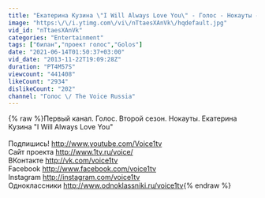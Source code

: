 ```yaml
---
title: "Екатерина Кузина \"I Will Always Love You\" - Голос - Нокауты - Сезон 2"
image: "https:\/\/i.ytimg.com\/vi\/nTtaesXAnVk\/hqdefault.jpg"
vid_id: "nTtaesXAnVk"
categories: "Entertainment"
tags: ["билан","проект голос","Golos"]
date: "2021-06-14T01:50:37+03:00"
vid_date: "2013-11-22T19:09:28Z"
duration: "PT4M57S"
viewcount: "441408"
likeCount: "2934"
dislikeCount: "202"
channel: "Голос \/ The Voice Russia"
---
```

{% raw %}Первый канал. Голос. Второй сезон. Нокауты. Екатерина Кузина &quot;I Will Always Love You&quot; <br /><br />Подпишись! <a rel="nofollow" target="blank" href="http://www.youtube.com/Voice1tv">http://www.youtube.com/Voice1tv</a><br />Сайт проекта <a rel="nofollow" target="blank" href="http://www.1tv.ru/voice/">http://www.1tv.ru/voice/</a><br />ВКонтакте <a rel="nofollow" target="blank" href="http://vk.com/voice1tv">http://vk.com/voice1tv</a><br />Facebook <a rel="nofollow" target="blank" href="http://www.facebook.com/voice1tv">http://www.facebook.com/voice1tv</a><br />Instagram <a rel="nofollow" target="blank" href="http://instagram.com/voice1tv">http://instagram.com/voice1tv</a><br />Одноклассники <a rel="nofollow" target="blank" href="http://www.odnoklassniki.ru/voice1tv">http://www.odnoklassniki.ru/voice1tv</a>{% endraw %}
